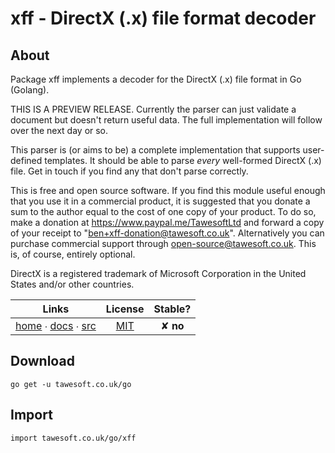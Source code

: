 # xff - DirectX (.x) file format decoder

## About

Package xff implements a decoder for the DirectX (.x) file format in
Go (Golang).

THIS IS A PREVIEW RELEASE. Currently the parser can just validate a document
but doesn't return useful data. The full implementation will follow over
the next day or so.

This parser is (or aims to be) a complete implementation that supports
user-defined templates. It should be able to parse *every* well-formed DirectX
(.x) file. Get in touch if you find any that don't parse correctly.

This is free and open source software. If you find this module useful enough
that you use it in a commercial product, it is suggested that you donate a
sum to the author equal to the cost of one copy of your product. To do so,
make a donation at https://www.paypal.me/TawesoftLtd and forward a copy of your
receipt to "ben+xff-donation@tawesoft.co.uk". Alternatively you can purchase
commercial support through open-source@tawesoft.co.uk. This is, of course,
entirely optional.

DirectX is a registered trademark of Microsoft Corporation in the United States
and/or other countries.

|  Links  | License | Stable? | 
|:-------:|:-------:|:-------:| 
| [home][home_] ∙ [docs][docs_] ∙ [src][src_] | [MIT][copy_] | ✘ **no** |

[home_]: https://tawesoft.co.uk/go/xff
[src_]:  https://github.com/tawesoft/go/tree/master/xff
[docs_]: https://godoc.org/tawesoft.co.uk/go/xff
[copy_]: https://github.com/tawesoft/go/tree/master/xff/_COPYING.md

## Download

```shell script
go get -u tawesoft.co.uk/go
```

## Import

```
import tawesoft.co.uk/go/xff
```